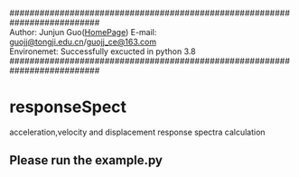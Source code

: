 ##########################################################################    
Author: Junjun Guo([HomePage](https://github.com/Junjun1guo))
E-mail: guojj@tongji.edu.cn/guojj_ce@163.com    
Environemet: Successfully excucted in python 3.8    
##########################################################################
# responseSpect
acceleration,velocity and displacement response spectra calculation

## Please run the example.py 
